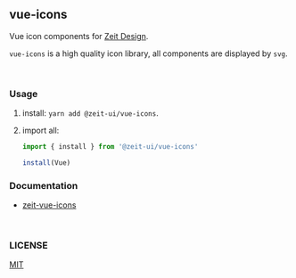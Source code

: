 ## vue-icons
Vue icon components for [Zeit Design](https://zeit.co/design). 

`vue-icons` is a high quality icon library, all components are displayed by `svg`.

<br/>

### Usage

1. install: `yarn add @zeit-ui/vue-icons`.

2. import all: 
    ```js
    import { install } from '@zeit-ui/vue-icons'
    
    install(Vue)
    ```

### Documentation

  - [zeit-vue-icons](https://zeit-vue-icons.now.sh/)
  
  
<br/>

### LICENSE
[MIT](LICENSE)
